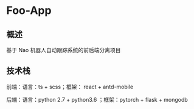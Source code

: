 # Foo-App

## 概述

基于 Nao 机器人自动跟踪系统的前后端分离项目

## 技术栈

前端：语言：ts + scss；框架： react + antd-mobile

后端：语言：python 2.7 + python3.6 ；框架：pytorch + flask + mongodb
